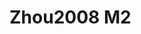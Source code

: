 <a name="material" />

# Zhou2008 M2
<script type="application/ld+json">
  {
    "@context": "https://schema.org/",
    "@type": "ChemicalSubstance",
    "http://purl.org/dc/terms/conformsTo":
      {
        "@type": "CreativeWork",
        "@id": "https://bioschemas.org/profiles/ChemicalSubstance/0.4-RELEASE/"
      },
    "@id": "https://egonw.github.io/nanowiki/nanowiki214.html#material",
    "name": "Zhou2008 M2",
    "sameAs": "http://127.0.0.1/mediawiki/index.php/Special:URIResolver/Zhou2008_M2"
  }
</script>

